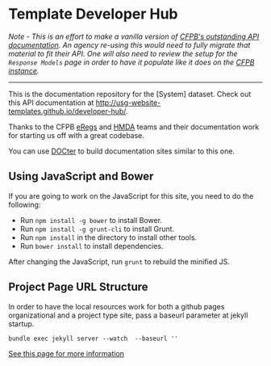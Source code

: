 Template Developer Hub 
====================

*Note - This is an effort to make a vanilla version of [CFPB's outstanding API documentation](https://github.com/cfpb/api).  An agency re-using this would need to fully migrate that material to fit their API.  One will also need to review the setup for the `Response Models` page in order to have it populate like it does on the [CFPB instance](http://cfpb.github.io/api/hmda/fields.html).*

----

This is the documentation repository for the [System] dataset.
Check out this API documentation at http://usg-website-templates.github.io/developer-hub/.

Thanks to the CFPB [eRegs](https://github.com/cfpb/regulations-core) and [HMDA](https://github.com/cfpb/api) teams and their documentation work for starting us off with a great codebase.

You can use [DOCter](https://github.com/cfpb/DOCter) to build documentation sites similar to this one.

## Using JavaScript and Bower

If you are going to work on the JavaScript for this site, you need to do the following:

* Run `npm install -g bower` to install Bower.
* Run `npm install -g grunt-cli` to install Grunt.
* Run `npm install` in the directory to install other tools.
* Run `bower install` to install dependencies.

After changing the JavaScript, run `grunt` to rebuild the minified JS.

## Project Page URL Structure
In order to have the local resources work for both a github pages organizational and a project type site, pass a baseurl parameter at jekyll startup.

```
bundle exec jekyll server --watch  --baseurl ''
```

[See this page for more information](http://jekyllrb.com/docs/github-pages/#project-page-url-structure)
